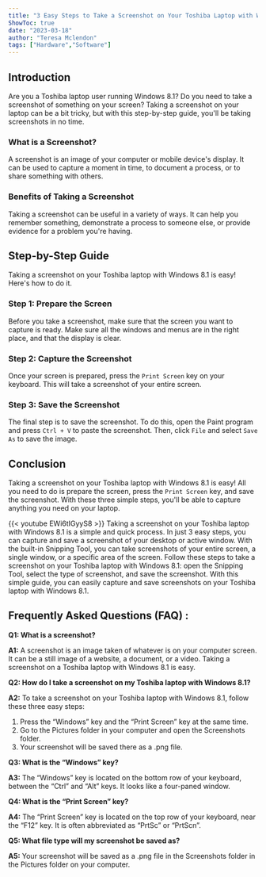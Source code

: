 ```yaml
---
title: "3 Easy Steps to Take a Screenshot on Your Toshiba Laptop with Windows 8.1!"
ShowToc: true 
date: "2023-03-18"
author: "Teresa Mclendon" 
tags: ["Hardware","Software"]
---
```

## Introduction

Are you a Toshiba laptop user running Windows 8.1? Do you need to take a screenshot of something on your screen? Taking a screenshot on your laptop can be a bit tricky, but with this step-by-step guide, you'll be taking screenshots in no time.

### What is a Screenshot?

A screenshot is an image of your computer or mobile device's display. It can be used to capture a moment in time, to document a process, or to share something with others.

### Benefits of Taking a Screenshot

Taking a screenshot can be useful in a variety of ways. It can help you remember something, demonstrate a process to someone else, or provide evidence for a problem you're having.

## Step-by-Step Guide

Taking a screenshot on your Toshiba laptop with Windows 8.1 is easy! Here's how to do it.

### Step 1: Prepare the Screen

Before you take a screenshot, make sure that the screen you want to capture is ready. Make sure all the windows and menus are in the right place, and that the display is clear.

### Step 2: Capture the Screenshot

Once your screen is prepared, press the `Print Screen` key on your keyboard. This will take a screenshot of your entire screen.

### Step 3: Save the Screenshot

The final step is to save the screenshot. To do this, open the Paint program and press `Ctrl + V` to paste the screenshot. Then, click `File` and select `Save As` to save the image.

## Conclusion

Taking a screenshot on your Toshiba laptop with Windows 8.1 is easy! All you need to do is prepare the screen, press the `Print Screen` key, and save the screenshot. With these three simple steps, you'll be able to capture anything you need on your laptop.

{{< youtube EWi6tIGyyS8 >}} 
Taking a screenshot on your Toshiba laptop with Windows 8.1 is a simple and quick process. In just 3 easy steps, you can capture and save a screenshot of your desktop or active window. With the built-in Snipping Tool, you can take screenshots of your entire screen, a single window, or a specific area of the screen. Follow these steps to take a screenshot on your Toshiba laptop with Windows 8.1: open the Snipping Tool, select the type of screenshot, and save the screenshot. With this simple guide, you can easily capture and save screenshots on your Toshiba laptop with Windows 8.1.

## Frequently Asked Questions (FAQ) :
**Q1: What is a screenshot?**

**A1:** A screenshot is an image taken of whatever is on your computer screen. It can be a still image of a website, a document, or a video. Taking a screenshot on a Toshiba laptop with Windows 8.1 is easy. 

**Q2: How do I take a screenshot on my Toshiba laptop with Windows 8.1?**

**A2:** To take a screenshot on your Toshiba laptop with Windows 8.1, follow these three easy steps: 

1. Press the “Windows” key and the “Print Screen” key at the same time. 
2. Go to the Pictures folder in your computer and open the Screenshots folder. 
3. Your screenshot will be saved there as a .png file. 

**Q3: What is the “Windows” key?**

**A3:** The “Windows” key is located on the bottom row of your keyboard, between the “Ctrl” and “Alt” keys. It looks like a four-paned window. 

**Q4: What is the “Print Screen” key?**

**A4:** The “Print Screen” key is located on the top row of your keyboard, near the “F12” key. It is often abbreviated as “PrtSc” or “PrtScn”. 

**Q5: What file type will my screenshot be saved as?**

**A5:** Your screenshot will be saved as a .png file in the Screenshots folder in the Pictures folder on your computer.




